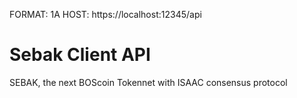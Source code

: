 FORMAT: 1A
HOST: https://localhost:12345/api

# Sebak Client API
SEBAK, the next BOScoin Tokennet with ISAAC consensus protocol 

<!-- partial(v1/accounts.md) -->
<!-- partial(v1/models.md) -->
<!-- partial(v1/transactions.md) -->

<!-- include(v1/paging.md) -->
<!-- include(v1/accounts.md) -->
<!-- include(v1/transactions.md) -->
<!-- include(v1/models.md) -->
<!-- include(v1/operations.md) -->

